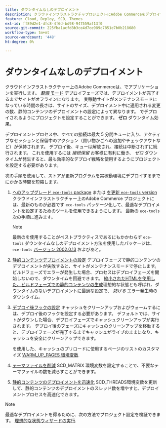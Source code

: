 ```yaml
---
title: ダウンタイムなしのデプロイメント
description: クラウドインフラストラクチャプロジェクトにAdobe Commerceをデプロイする際の全体的なダウンタイムを短縮する方法について説明します。
feature: Cloud, Deploy, SCD, Themes
exl-id: ff89d2e1-dfc8-4f6d-bd98-947559af13f0
source-git-commit: 225fba1acfd8b3ce4d7ce989c7851e7b0b218680
workflow-type: tm+mt
source-wordcount: '448'
ht-degree: 0%

---
```


# ダウンタイムなしのデプロイメント

クラウドインフラストラクチャー上のAdobe Commerceは、でアプリケーションを実行します。 [_整備_ モード](https://experienceleague.adobe.com/docs/commerce-operations/configuration-guide/setup/application-modes.html#production-mode) デプロイフェーズでは、デプロイメントが完了するまでサイトがオフラインになります。 実稼動サイトがメンテナンスモードになっている時間の長さは、サイトのサイズ、デプロイメント中に適用される変更の数、静的コンテンツのデプロイメントの設定によって異なります。 でデプロイされるようにプロジェクトを設定することができます。 **ゼロ** ダウンタイム効果。

デプロイメントプロセス中、すべての接続は最大 5 分間キューに入り、アクティブなセッションと保留中のアクション（買い物かごへの追加やチェックアウトなど）が保持されます。 デプロイ後、キューは解放され、接続は中断されずに続行されます。 これを使用するには _接続保留_ お客様に有利に働き、 _ゼロ_ ダウンタイムが発生すると、最も効率的なデプロイ戦略を使用するようにプロジェクトを設定する必要があります。

次の手順を使用して、ストアが更新プログラムを実稼動環境にデプロイするまでにかかる時間を短縮します。

1. [へのアップグレード `ece-tools` package](../dev-tools/install-package.md) または [を更新 `ece-tools` version](../dev-tools/update-package.md)
クラウドインフラストラクチャー上のAdobe Commerce プロジェクトには、最新のものが必要です `ece-tools` パッケージ化して、最適なデプロイメントを設定するためのツールを使用できるようにします。 最新の `ece-tools`次の手順に進みます。

   >[!NOTE]
   >
   >最新のを使用することがベストプラクティスであるにもかかわらず `ece-tools` ダウンタイムなしのデプロイメント方法を使用したパッケージは、 `ece-tools` [バージョン 2002.0.13](../release-notes/cloud-release-archive.md#v2002013) およびあと。

1. [静的コンテンツデプロイメントの設定](static-content.md)
デプロイフェーズで静的コンテンツのデプロイメントが失敗すると、サイトがメンテナンスモードで停止します。 ビルドフェーズでエラーが発生した場合、プロセスはデプロイフェーズを開始しないので、ダウンタイムを回避できます。 [縮小されたHTMLを使用した、ビルドフェーズでの静的コンテンツの生成](static-content.md#setting-the-scd-on-build)理想的な状態とも呼ばれ、ダウンタイムのないデプロイメントに最適な設定で、 _妨げる_ エラー発生時のダウンタイム。

1. [デプロイ後フックの設定](../application/hooks-property.md)
キャッシュをクリーンアップおよびウォームするには、デプロイ後のフックを設定する必要があります。 デフォルトでは、サイトがダウンした場合、デプロイフェーズでキャッシュクリーンアップが実行されます。 デプロイ後のフェーズにキャッシュのクリーンアップを移動すると、デプロイフェーズが完了するまでキャッシュがライブのままになり、キャッシュを安全にクリーンアップできます。

   を使用した、キャッシュのプリロードに使用するページのリストのカスタマイズ [WARM_UP_PAGES 環境変数](../environment/variables-post-deploy.md#warmuppages).

1. [テーマファイルを削減](../environment/variables-deploy.md#scdmatrix)
SCD\_MATRIX 環境変数を設定することで、不要なテーマファイルの数を減らすことができます。

1. [静的コンテンツのデプロイメントを迅速化](../environment/variables-deploy.md#scdthreads)
SCD\_THREADS環境変数を更新して、静的コンテンツのデプロイメントのスレッド数を増やすと、デプロイメントプロセスを高速化できます。

>[!NOTE]
>
>最適なデプロイメントを得るために、次の方法でプロジェクト設定を検証できます。 [理想的な状態ウィザードの実行](smart-wizards.md#verifying-an-ideal-configuration).

